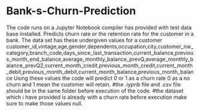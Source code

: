# Bank-s-Churn-Prediction
The code runs on a Jupyter Notebook compiler has provided with test data base installed.
Predicts churn rate or the retention rate for the customer in a bank.
The data set has these undergiven values for a customer customer_id,vintage,age,gender,dependents,occupation,city,customer_nw_category,branch_code,days_since_last_transaction,current_balance,previous_month_end_balance,average_monthly_balance_prevQ,average_monthly_balance_prevQ2,current_month_credit,previous_month_credit,current_month_debit,previous_month_debit,current_month_balance,previous_month_balance
Using these values the code will predict 0 or 1 as a churn rate 0 as a no churn and 1 mean the customer will retain.
#the .iypnb file and .csv file should be in the same folder before execution of the code.
#the dataset which i have provided is already with a churn rate before execution make sure to make those values null.
